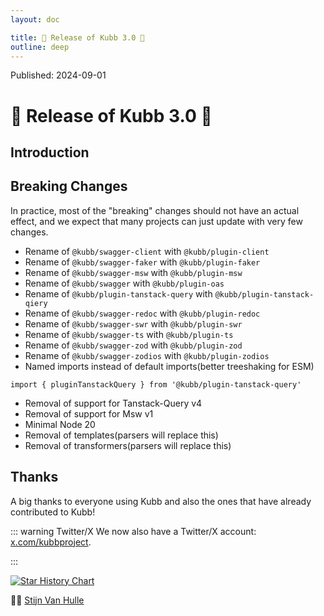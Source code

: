 ```yaml
---
layout: doc

title: 🎉 Release of Kubb 3.0 🎉
outline: deep
---
```


<script >
globalThis.confetti?.({
  particleCount: 100,
  spread: 100,
  origin: { y: 0.5 },
})

globalThis.addEventListener?.("load", (event) => {
  setTimeout(()=>{
    globalThis.confetti?.({
      particleCount: 100,
      spread: 100,
      origin: { y: 0.5 },
    })
  },1000)
});
</script>

Published: 2024-09-01

# 🎉 Release of Kubb 3.0 🎉

## Introduction


## Breaking Changes

In practice, most of the "breaking" changes should not have an actual effect, and we expect that many projects can just update with very few changes.

- Rename of `@kubb/swagger-client` with `@kubb/plugin-client`
- Rename of `@kubb/swagger-faker` with `@kubb/plugin-faker`
- Rename of `@kubb/swagger-msw` with `@kubb/plugin-msw`
- Rename of `@kubb/swagger` with `@kubb/plugin-oas`
- Rename of `@kubb/plugin-tanstack-query` with `@kubb/plugin-tanstack-qiery`
- Rename of `@kubb/swagger-redoc` with `@kubb/plugin-redoc`
- Rename of `@kubb/swagger-swr` with `@kubb/plugin-swr`
- Rename of `@kubb/swagger-ts` with `@kubb/plugin-ts`
- Rename of `@kubb/swagger-zod` with `@kubb/plugin-zod`
- Rename of `@kubb/swagger-zodios` with `@kubb/plugin-zodios`
- Named imports instead of default imports(better treeshaking for ESM)
```
import { pluginTanstackQuery } from '@kubb/plugin-tanstack-query'
```
- Removal of support for Tanstack-Query v4
- Removal of support for Msw v1
- Minimal Node 20
- Removal of templates(parsers will replace this)
- Removal of transformers(parsers will replace this)

## Thanks

A big thanks to everyone using Kubb and also the ones that have already contributed to Kubb!

::: warning Twitter/X
We now also have a Twitter/X account: [x.com/kubbproject](https://twitter.com/kubbproject).

:::

<a href="https://star-history.com/#kubb-labs/kubb&Date">
  <picture>
    <source media="(prefers-color-scheme: dark)" srcset="https://api.star-history.com/svg?repos=kubb-labs/kubb&type=Date&theme=dark" />
    <source media="(prefers-color-scheme: light)" srcset="https://api.star-history.com/svg?repos=kubb-labs/kubb&type=Date" />
    <img alt="Star History Chart" src="https://api.star-history.com/svg?repos=kubb-labs/kubb&type=Date" />
  </picture>
</a>

👋🏽 [Stijn Van Hulle](https://twitter.com/stijnvanhulle)
